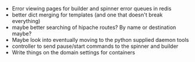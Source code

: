 - Error viewing pages for builder and spinner error queues in redis  
- better dict merging for templates (and one that doesn't break everything)
- maybe better searching of hipache routes? By name or destination maybe?
- Maybe look into eventually moving to the python supplied daemon tools
- controller to send pause/start commands to the spinner and builder
- Write things on the domain settings for containers
